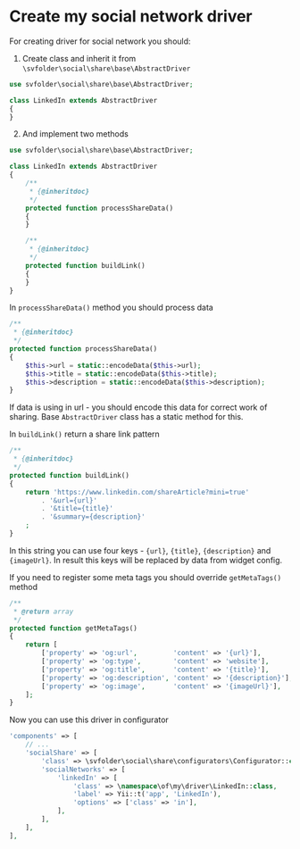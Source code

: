 Create my social network driver
===============================

For creating driver for social network you should:

1. Create class and inherit it from `\svfolder\social\share\base\AbstractDriver`

```php
use svfolder\social\share\base\AbstractDriver;

class LinkedIn extends AbstractDriver
{
}
```

2. And implement two methods

```php
use svfolder\social\share\base\AbstractDriver;

class LinkedIn extends AbstractDriver
{
    /**
     * {@inheritdoc}
     */
    protected function processShareData()
    {
    }

    /**
     * {@inheritdoc}
     */
    protected function buildLink()
    {
    }
}
```

In `processShareData()` method you should process data

```php
/**
 * {@inheritdoc}
 */
protected function processShareData()
{
    $this->url = static::encodeData($this->url);
    $this->title = static::encodeData($this->title);
    $this->description = static::encodeData($this->description);
}
```

If data is using in url - you should encode this data for correct work of sharing.
Base `AbstractDriver` class has a static method for this.

In `buildLink()` return a share link pattern

```php
/**
 * {@inheritdoc}
 */
protected function buildLink()
{
    return 'https://www.linkedin.com/shareArticle?mini=true'
        . '&url={url}'
        . '&title={title}'
        . '&summary={description}'
    ;
}
```

In this string you can use four keys - `{url}`, `{title}`, `{description}` and `{imageUrl}`.
In result this keys will be replaced by data from widget config.

If you need to register some meta tags you should override `getMetaTags()` method

```php
/**
 * @return array
 */
protected function getMetaTags()
{
    return [
        ['property' => 'og:url',         'content' => '{url}'],
        ['property' => 'og:type',        'content' => 'website'],
        ['property' => 'og:title',       'content' => '{title}'],
        ['property' => 'og:description', 'content' => '{description}'],
        ['property' => 'og:image',       'content' => '{imageUrl}'],
    ];
}
```

Now you can use this driver in configurator

```php
'components' => [
    // ...
    'socialShare' => [
        'class' => \svfolder\social\share\configurators\Configurator::class,
        'socialNetworks' => [
            'linkedIn' => [
                'class' => \namespace\of\my\driver\LinkedIn::class,
                'label' => Yii::t('app', 'LinkedIn'),
                'options' => ['class' => 'in'],
            ],
        ],
    ],
],
```
